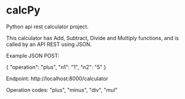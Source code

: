 # calcPy
Python api rest calculator project.

This calculator has Add, Subtract, Divide and Multiply functions, and is called by an API REST using JSON.

Example JSON POST:

{
    "operation": "plus",
    "n1": "1",
    "n2": "5"
}

Endpoint:
http://localhost:8000/calculator

Operation codes:
"plus", "minus", "div", "mul"